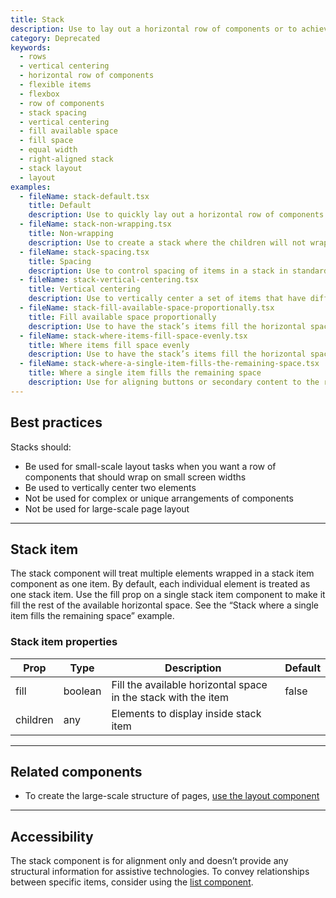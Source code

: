 ```yaml
---
title: Stack
description: Use to lay out a horizontal row of components or to achieve no-fuss vertical centering. A stack is made of flexible items that wrap each of the stack’s children. Options provide control of the wrapping, spacing, and relative size of the items in the stack.
category: Deprecated
keywords:
  - rows
  - vertical centering
  - horizontal row of components
  - flexible items
  - flexbox
  - row of components
  - stack spacing
  - vertical centering
  - fill available space
  - fill space
  - equal width
  - right-aligned stack
  - stack layout
  - layout
examples:
  - fileName: stack-default.tsx
    title: Default
    description: Use to quickly lay out a horizontal row of components and maintain their relative sizes. On small screens, children rows wrap down to additional rows as needed.
  - fileName: stack-non-wrapping.tsx
    title: Non-wrapping
    description: Use to create a stack where the children will not wrap to new rows on small screens. As noted above, the wrap option defaults to true. This means you must explicitly set it to false to turn it off.
  - fileName: stack-spacing.tsx
    title: Spacing
    description: Use to control spacing of items in a stack in standard increments. Use tight for less spacing, loose for more spacing, or none to remove normal spacing altogether.
  - fileName: stack-vertical-centering.tsx
    title: Vertical centering
    description: Use to vertically center a set of items that have different heights.
  - fileName: stack-fill-available-space-proportionally.tsx
    title: Fill available space proportionally
    description: Use to have the stack’s items fill the horizontal space in the container but maintain their relative proportions.
  - fileName: stack-where-items-fill-space-evenly.tsx
    title: Where items fill space evenly
    description: Use to have the stack’s items fill the horizontal space in the container and be equal widths, regardless of their content.
  - fileName: stack-where-a-single-item-fills-the-remaining-space.tsx
    title: Where a single item fills the remaining space
    description: Use for aligning buttons or secondary content to the right edge of another element, allowing it to wrap below on small screens.
---
```


## Best practices

Stacks should:

- Be used for small-scale layout tasks when you want a row of components that should wrap on small screen widths
- Be used to vertically center two elements
- Not be used for complex or unique arrangements of components
- Not be used for large-scale page layout

---

## Stack item

The stack component will treat multiple elements wrapped in a stack item component as one item. By default, each individual element is treated as one stack item. Use the fill prop on a single stack item component to make it fill the rest of the available horizontal space. See the “Stack where a single item fills the remaining space” example.

### Stack item properties

| Prop     | Type    | Description                                                    | Default |
| -------- | ------- | -------------------------------------------------------------- | ------- |
| fill     | boolean | Fill the available horizontal space in the stack with the item | false   |
| children | any     | Elements to display inside stack item                          |         |

---

## Related components

- To create the large-scale structure of pages, [use the layout component](https://polaris.shopify.com/components/layout)

---

## Accessibility

The stack component is for alignment only and doesn’t provide any structural information for assistive technologies. To convey relationships between specific items, consider using the [list component](https://polaris.shopify.com/components/list).
